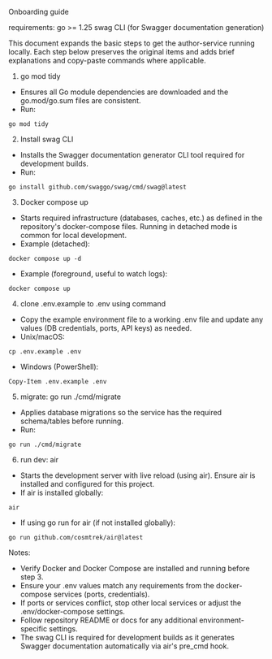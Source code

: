 Onboarding guide

requirements:
go >= 1.25
swag CLI (for Swagger documentation generation)

This document expands the basic steps to get the author-service running locally. Each step below preserves the original items and adds brief explanations and copy-paste commands where applicable.

1. go mod tidy

- Ensures all Go module dependencies are downloaded and the go.mod/go.sum files are consistent.
- Run:

```
go mod tidy
```

2. Install swag CLI

- Installs the Swagger documentation generator CLI tool required for development builds.
- Run:

```
go install github.com/swaggo/swag/cmd/swag@latest
```

3. Docker compose up

- Starts required infrastructure (databases, caches, etc.) as defined in the repository's docker-compose files. Running in detached mode is common for local development.
- Example (detached):

```
docker compose up -d
```

- Example (foreground, useful to watch logs):

```
docker compose up
```

4. clone .env.example to .env using command

- Copy the example environment file to a working .env file and update any values (DB credentials, ports, API keys) as needed.
- Unix/macOS:

```
cp .env.example .env
```

- Windows (PowerShell):

```
Copy-Item .env.example .env
```

5. migrate: go run ./cmd/migrate

- Applies database migrations so the service has the required schema/tables before running.
- Run:

```
go run ./cmd/migrate
```

6. run dev: air

- Starts the development server with live reload (using air). Ensure air is installed and configured for this project.
- If air is installed globally:

```
air
```

- If using go run for air (if not installed globally):

```
go run github.com/cosmtrek/air@latest
```

Notes:

- Verify Docker and Docker Compose are installed and running before step 3.
- Ensure your .env values match any requirements from the docker-compose services (ports, credentials).
- If ports or services conflict, stop other local services or adjust the .env/docker-compose settings.
- Follow repository README or docs for any additional environment-specific settings.
- The swag CLI is required for development builds as it generates Swagger documentation automatically via air's pre_cmd hook.
